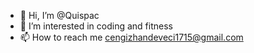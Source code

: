- 👋 Hi, I’m @Quispac
- 👀 I’m interested in coding and fitness
- 📫 How to reach me cengizhandeveci1715@gmail.com

<!---
Quispac/Quispac is a ✨ special ✨ repository because its `README.md` (this file) appears on your GitHub profile.
You can click the Preview link to take a look at your changes.
--->
